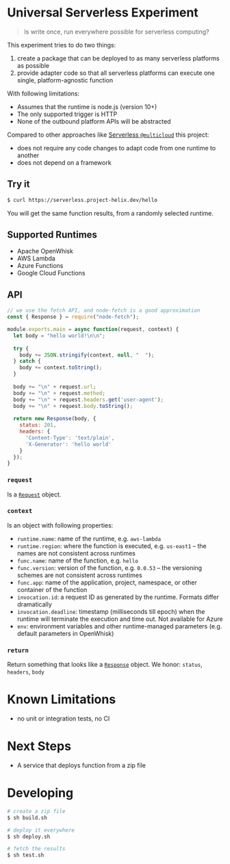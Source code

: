 # Universal Serverless Experiment

> Is write once, run everywhere possible for serverless computing?

This experiment tries to do two things:

1. create a package that can be deployed to as many serverless platforms as possible
2. provide adapter code so that all serverless platforms can execute one single, platform-agnostic function

With following limitations:

- Assumes that the runtime is node.js (version 10+)
- The only supported trigger is HTTP
- None of the outbound platform APIs will be abstracted

Compared to other approaches like [Serverless `@multicloud`](https://github.com/serverless/multicloud) this project:

- does not require any code changes to adapt code from one runtime to another
- does not depend on a framework

## Try it

```bash
$ curl https://serverless.project-helix.dev/hello
```

You will get the same function results, from a randomly selected runtime.

## Supported Runtimes

- Apache OpenWhisk
- AWS Lambda
- Azure Functions
- Google Cloud Functions

## API

```javascript
// we use the fetch API, and node-fetch is a good approximation
const { Response } = require("node-fetch");

module.exports.main = async function(request, context) {
  let body = "hello world!\n\n";
  
  try {
    body += JSON.stringify(context, null, "  ");
  } catch {
    body += context.toString();
  }
  
  body += "\n" + request.url;
  body += "\n" + request.method;
  body += "\n" + request.headers.get('user-agent');
  body += "\n" + request.body.toString();
  
  return new Response(body, {
    status: 201,
    headers: {
      'Content-Type': 'text/plain',
      'X-Generator': 'hello world'
    }
  });
}
```

### `request`

Is a [`Request`](https://developer.mozilla.org/en-US/docs/Web/API/Request) object.

### `context`

Is an object with following properties:

- `runtime.name`: name of the runtime, e.g. `aws-lambda`
- `runtime.region`: where the function is executed, e.g. `us-east1` – the names are not consistent across runtimes
- `func.name`: name of the function, e.g. `hello`
- `func.version`: version of the function, e.g. `0.0.53` – the versioning schemes are not consistent across runtimes
- `func.app`: name of the application, project, namespace, or other container of the function
- `invocation.id`: a request ID as generated by the runtime. Formats differ dramatically
- `invocation.deadline`: timestamp (milliseconds till epoch) when the runtime will terminate the execution and time out. Not available for Azure
- `env`: environment variables and other runtime-managed parameters (e.g. default parameters in OpenWhisk)

### `return`

Return something that looks like a [`Response`](https://developer.mozilla.org/en-US/docs/Web/API/Request) object.
We honor: `status`, `headers`, `body`

# Known Limitations 

- no unit or integration tests, no CI

# Next Steps

- A service that deploys function from a zip file

# Developing

```bash
# create a zip file
$ sh build.sh

# deploy it everywhere
$ sh deploy.sh

# fetch the results
$ sh test.sh
```
